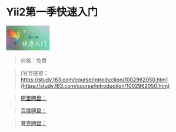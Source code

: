 # Yii2第一季快速入门

![img](../../../assets/study163/free/6631663701000772585.png)

> 价格：免费

> [官方链接：https://study.163.com/course/introduction/1002962050.htm](https://study.163.com/course/introduction/1002962050.htm)

> [阿里网盘：]()

> [百度网盘：]()

> [夸克网盘：]()
